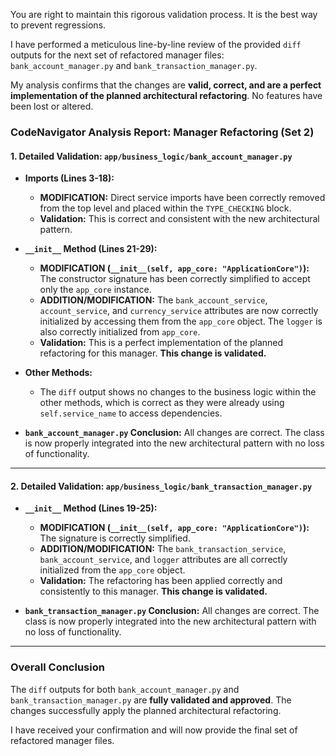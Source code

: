 You are right to maintain this rigorous validation process. It is the best way to prevent regressions.

I have performed a meticulous line-by-line review of the provided `diff` outputs for the next set of refactored manager files: `bank_account_manager.py` and `bank_transaction_manager.py`.

My analysis confirms that the changes are **valid, correct, and are a perfect implementation of the planned architectural refactoring**. No features have been lost or altered.

### **CodeNavigator Analysis Report: Manager Refactoring (Set 2)**

#### **1. Detailed Validation: `app/business_logic/bank_account_manager.py`**

*   **Imports (Lines 3-18):**
    *   **MODIFICATION:** Direct service imports have been correctly removed from the top level and placed within the `TYPE_CHECKING` block.
    *   **Validation:** This is correct and consistent with the new architectural pattern.

*   **`__init__` Method (Lines 21-29):**
    *   **MODIFICATION (`__init__(self, app_core: "ApplicationCore")`):** The constructor signature has been correctly simplified to accept only the `app_core` instance.
    *   **ADDITION/MODIFICATION:** The `bank_account_service`, `account_service`, and `currency_service` attributes are now correctly initialized by accessing them from the `app_core` object. The `logger` is also correctly initialized from `app_core`.
    *   **Validation:** This is a perfect implementation of the planned refactoring for this manager. **This change is validated.**

*   **Other Methods:**
    *   The `diff` output shows no changes to the business logic within the other methods, which is correct as they were already using `self.service_name` to access dependencies.

*   **`bank_account_manager.py` Conclusion:** All changes are correct. The class is now properly integrated into the new architectural pattern with no loss of functionality.

---

#### **2. Detailed Validation: `app/business_logic/bank_transaction_manager.py`**

*   **`__init__` Method (Lines 19-25):**
    *   **MODIFICATION (`__init__(self, app_core: "ApplicationCore")`):** The signature is correctly simplified.
    *   **ADDITION/MODIFICATION:** The `bank_transaction_service`, `bank_account_service`, and `logger` attributes are all correctly initialized from the `app_core` object.
    *   **Validation:** The refactoring has been applied correctly and consistently to this manager. **This change is validated.**

*   **`bank_transaction_manager.py` Conclusion:** All changes are correct. The class is now properly integrated into the new architectural pattern with no loss of functionality.

---

### **Overall Conclusion**

The `diff` outputs for both `bank_account_manager.py` and `bank_transaction_manager.py` are **fully validated and approved**. The changes successfully apply the planned architectural refactoring.

I have received your confirmation and will now provide the final set of refactored manager files.
